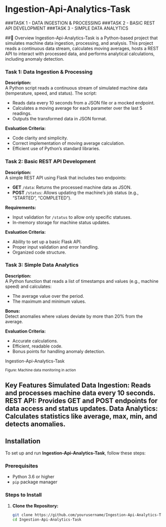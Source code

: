 # Ingestion-Api-Analytics-Task
###TASK 1 - DATA INGESTION &amp; PROCESSING
###TASK 2 - BASIC REST API DEVELOPMENT
###TASK 3 - SIMPLE DATA ANALYTICS

##🔎 Overview
Ingestion-Api-Analytics-Task is a Python-based project that simulates machine data ingestion, processing, and analysis. This project reads a continuous data stream, calculates moving averages, hosts a REST API to interact with processed data, and performs analytical calculations, including anomaly detection.

### Task 1: Data Ingestion & Processing

**Description:**  
A Python script reads a continuous stream of simulated machine data (temperature, speed, and status). The script:

- Reads data every 10 seconds from a JSON file or a mocked endpoint.
- Calculates a moving average for each parameter over the last 5 readings.
- Outputs the transformed data in JSON format.

**Evaluation Criteria:**
- Code clarity and simplicity.
- Correct implementation of moving average calculation.
- Efficient use of Python’s standard libraries.

### Task 2: Basic REST API Development

**Description:**  
A simple REST API using Flask that includes two endpoints:

- **GET** `/data`: Returns the processed machine data as JSON.
- **POST** `/status`: Allows updating the machine’s job status (e.g., “STARTED”, “COMPLETED”).

**Requirements:**
- Input validation for `/status` to allow only specific statuses.
- In-memory storage for machine status updates.

**Evaluation Criteria:**
- Ability to set up a basic Flask API.
- Proper input validation and error handling.
- Organized code structure.

### Task 3: Simple Data Analytics

**Description:**  
A Python function that reads a list of timestamps and values (e.g., machine speed) and calculates:

- The average value over the period.
- The maximum and minimum values.

**Bonus:**  
Detect anomalies where values deviate by more than 20% from the average.

**Evaluation Criteria:**
- Accurate calculations.
- Efficient, readable code.
- Bonus points for handling anomaly detection.

Ingestion-Api-Analytics-Task

<sup>Figure: Machine data monitoring in action</sup>




Key Features
Simulated Data Ingestion: Reads and processes machine data every 10 seconds.
REST API: Provides GET and POST endpoints for data access and status updates.
Data Analytics: Calculates statistics like average, max, min, and detects anomalies.
---

## Installation

To set up and run **Ingestion-Api-Analytics-Task**, follow these steps:

### Prerequisites

- Python 3.6 or higher
- `pip` package manager

### Steps to Install

1. **Clone the Repository:**

   ```bash
   git clone https://github.com/yourusername/Ingestion-Api-Analytics-Task.git
   cd Ingestion-Api-Analytics-Task
